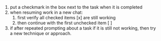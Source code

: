 1. put a checkmark in the box next to the task when it is completed
2. when resuming work in a new chat:
   1. first verify all checked items [x] are still working
   2. then continue with the first unchecked item [ ]
3. if after repeated prompting about a task if it is still not working, then try a new technique or approach.